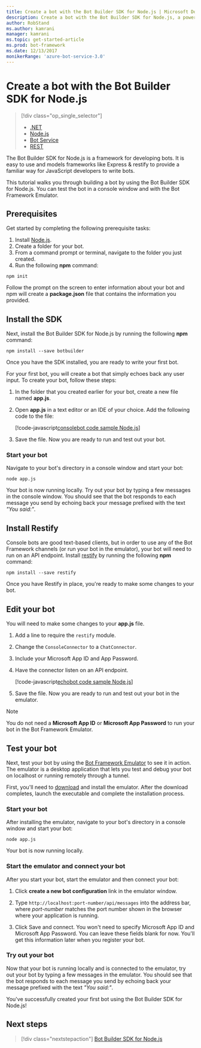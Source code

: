 ```yaml
---
title: Create a bot with the Bot Builder SDK for Node.js | Microsoft Docs
description: Create a bot with the Bot Builder SDK for Node.js, a powerful bot construction framework.
author: RobStand
ms.author: kamrani
manager: kamrani
ms.topic: get-started-article
ms.prod: bot-framework
ms.date: 12/13/2017
monikerRange: 'azure-bot-service-3.0'
---
```


# Create a bot with the Bot Builder SDK for Node.js
> [!div class="op_single_selector"]
> - [.NET](../dotnet/bot-builder-dotnet-quickstart.md)
> - [Node.js](../nodejs/bot-builder-nodejs-quickstart.md)
> - [Bot Service](../bot-service-quickstart.md)
> - [REST](../rest-api/bot-framework-rest-connector-quickstart.md)

The Bot Builder SDK for Node.js is a framework for developing bots. It is easy to use and models frameworks like Express & restify to provide a familiar way for JavaScript developers to write bots.

This tutorial walks you through building a bot by using the Bot Builder SDK for Node.js. You can test the bot in a console window and with the Bot Framework Emulator.

## Prerequisites
Get started by completing the following prerequisite tasks:

1. Install [Node.js](https://nodejs.org).
2. Create a folder for your bot.
3. From a command prompt or terminal, navigate to the folder you just created.
4. Run the following **npm** command:

```nodejs
npm init
```

Follow the prompt on the screen to enter information about your bot and npm will create a **package.json** file that contains the information you provided. 

## Install the SDK
Next, install the Bot Builder SDK for Node.js by running the following **npm** command:

```nodejs
npm install --save botbuilder
```

Once you have the SDK installed, you are ready to write your first bot.

For your first bot, you will create a bot that simply echoes back any user input. To create your bot, follow these steps:

1. In the folder that you created earlier for your bot, create a new file named **app.js**.
2. Open **app.js** in a text editor or an IDE of your choice. Add the following code to the file: 

   [!code-javascript[consolebot code sample Node.js](../includes/code/node-getstarted.js#consolebot)]

3. Save the file. Now you are ready to run and test out your bot.

### Start your bot

Navigate to your bot's directory in a console window and start your bot:

```nodejs
node app.js
```

Your bot is now running locally. Try out your bot by typing a few messages in the console window.
You should see that the bot responds to each message you send by echoing back your message prefixed with the text *"You said:"*.

## Install Restify

Console bots are good text-based clients, but in order to use any of the Bot Framework channels (or run your bot in the emulator), your bot will need to run on an API endpoint. Install <a href="http://restify.com/" target="_blank">restify</a> by running the following **npm** command:

```nodejs
npm install --save restify
```

Once you have Restify in place, you're ready to make some changes to your bot.

## Edit your bot

You will need to make some changes to your **app.js** file. 

1. Add a line to require the `restify` module.
2. Change the `ConsoleConnector` to a `ChatConnector`.
3. Include your Microsoft App ID and App Password.
4. Have the connector listen on an API endpoint.

   [!code-javascript[echobot code sample Node.js](../includes/code/node-getstarted.js#echobot)]

5. Save the file. Now you are ready to run and test out your bot in the emulator.

> [!NOTE] 
> You do not need a **Microsoft App ID** or **Microsoft App Password** to run your bot in the Bot Framework Emulator.

## Test your bot
Next, test your bot by using the [Bot Framework Emulator](../bot-service-debug-emulator.md) to see it in action. The emulator is a desktop application that lets you test and debug your bot on localhost or running remotely through a tunnel.

First, you'll need to [download](https://emulator.botframework.com) and install the emulator. After the download completes, launch the executable and complete the installation process.

### Start your bot

After installing the emulator, navigate to your bot's directory in a console window and start your bot:

```nodejs
node app.js
```
   
Your bot is now running locally.

### Start the emulator and connect your bot
After you start your bot, start the emulator and then connect your bot:

1. Click **create a new bot configuration** link in the emulator window. 

2. Type `http://localhost:port-number/api/messages` into the address bar, where *port-number* matches the port number shown in the browser where your application is running.

3. Click Save and connect. You won't need to specify Microsoft App ID and Microsoft App Password. You can leave these fields blank for now. You'll get this information later when you register your bot.

### Try out your bot

Now that your bot is running locally and is connected to the emulator, try out your bot by typing a few messages in the emulator.
You should see that the bot responds to each message you send by echoing back your message prefixed with the text *"You said:"*.

You've successfully created your first bot using the Bot Builder SDK for Node.js!

## Next steps

> [!div class="nextstepaction"]
> [Bot Builder SDK for Node.js](bot-builder-nodejs-overview.md)

